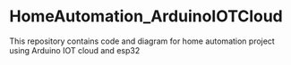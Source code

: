 # HomeAutomation_ArduinoIOTCloud
This repository contains code and diagram for home automation project using Arduino IOT cloud and esp32
